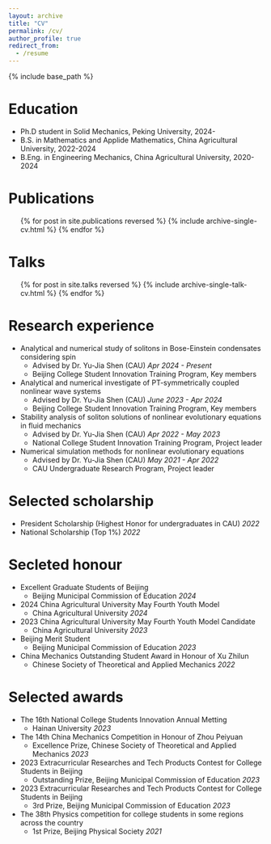 ```yaml
---
layout: archive
title: "CV"
permalink: /cv/
author_profile: true
redirect_from:
  - /resume
---
```


{% include base_path %}

Education
======
* Ph.D student in Solid Mechanics, Peking University, 2024-
* B.S. in Mathematics and Applide Mathematics, China Agricultural University, 2022-2024
* B.Eng. in Engineering Mechanics, China Agricultural University, 2020-2024

Publications
======
  <ul>{% for post in site.publications reversed %}
    {% include archive-single-cv.html %}
  {% endfor %}</ul>
  
Talks
======
  <ul>{% for post in site.talks reversed %}
    {% include archive-single-talk-cv.html  %}
  {% endfor %}</ul>

Research experience
======
- Analytical and numerical study of solitons in Bose-Einstein condensates considering spin
  - Advised by Dr. Yu-Jia Shen (CAU) *Apr 2024 - Present*
  - Beijing College Student Innovation Training Program, Key members
- Analytical and numerical investigate of PT-symmetrically coupled nonlinear wave systems
  - Advised by Dr. Yu-Jia Shen (CAU) *June 2023 - Apr 2024*
  - Beijing College Student Innovation Training Program, Key members
- Stability analysis of soliton solutions of nonlinear evolutionary equations in fluid mechanics
  - Advised by Dr. Yu-Jia Shen (CAU) *Apr 2022 - May 2023*
  - National College Student Innovation Training Program, Project leader
- Numerical simulation methods for nonlinear evolutionary equations
  - Advised by Dr. Yu-Jia Shen (CAU) *May 2021 - Apr 2022*
  - CAU Undergraduate Research Program, Project leader

Selected scholarship
======
- President Scholarship (Highest Honor for undergraduates in CAU) *2022*
- National Scholarship (Top 1%) *2022*

Secleted honour
======
- Excellent Graduate Students of Beijing
  - Beijing Municipal Commission of Education *2024*
- 2024 China Agricultural University May Fourth Youth Model
  - China Agricultural University *2024*
- 2023 China Agricultural University May Fourth Youth Model Candidate
  - China Agricultural University *2023*
- Beijing Merit Student
  - Beijing Municipal Commission of Education *2023*
- China Mechanics Outstanding Student Award in Honour of Xu Zhilun
  - Chinese Society of Theoretical and Applied Mechanics *2022*

Selected awards
======
- The 16th National College Students Innovation Annual Metting
  - Hainan University *2023*
- The 14th China Mechanics Competition in Honour of Zhou Peiyuan
  - Excellence Prize, Chinese Society of Theoretical and Applied Mechanics *2023*
- 2023 Extracurricular Researches and Tech Products Contest for College Students in Beijing
  - Outstanding Prize, Beijing Municipal Commission of Education *2023*
- 2023 Extracurricular Researches and Tech Products Contest for College Students in Beijing
  - 3rd Prize, Beijing Municipal Commission of Education *2023*
- The 38th Physics competition for college students in some regions across the country
  - 1st Prize, Beijing Physical Society *2021*

